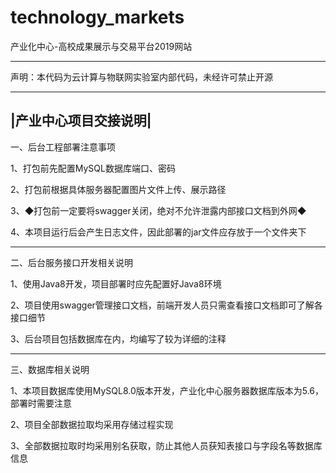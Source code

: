 # technology_markets
产业化中心-高校成果展示与交易平台2019网站

-----------------------------------------------------------------

声明：本代码为云计算与物联网实验室内部代码，未经许可禁止开源

--------------------
|产业中心项目交接说明|
--------------------

一、后台工程部署注意事项

1、打包前先配置MySQL数据库端口、密码

2、打包前根据具体服务器配置图片文件上传、展示路径

3、◆打包前一定要将swagger关闭，绝对不允许泄露内部接口文档到外网◆

4、本项目运行后会产生日志文件，因此部署的jar文件应存放于一个文件夹下

-----------------------------------------------------------------

二、后台服务接口开发相关说明

1、使用Java8开发，项目部署时应先配置好Java8环境

2、项目使用swagger管理接口文档，前端开发人员只需查看接口文档即可了解各接口细节

3、后台项目包括数据库在内，均编写了较为详细的注释

-----------------------------------------------------------------

三、数据库相关说明

1、本项目数据库使用MySQL8.0版本开发，产业化中心服务器数据库版本为5.6，部署时需要注意

2、项目全部数据拉取均采用存储过程实现

3、全部数据拉取时均采用别名获取，防止其他人员获知表接口与字段名等数据库信息
